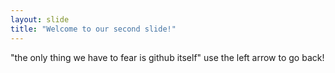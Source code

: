 ```yaml
--- 
layout: slide
title: "Welcome to our second slide!"
---
```

"the only thing we have to fear is github itself"
use the left arrow to go back!
